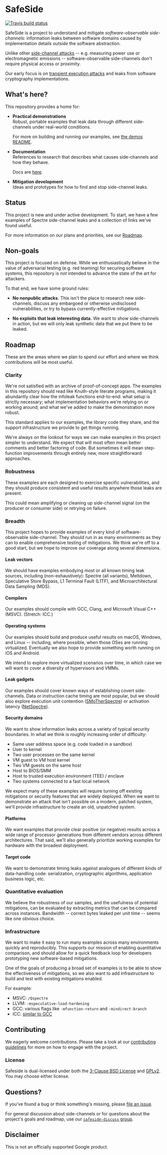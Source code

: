 # SafeSide

[![Travis build status](https://travis-ci.org/google/safeside.svg?branch=master)](https://travis-ci.org/google/safeside)

SafeSide is a project to understand and mitigate *software-observable side-channels*: information leaks between software domains caused by implementation details _outside_ the software abstraction.

Unlike other [side-channel attacks](https://en.wikipedia.org/wiki/Side-channel_attack) -- e.g. measuring power use or electromagnetic emissions -- software-observable side-channels don't require physical access or proximity.

Our early focus is on [transient execution attacks](https://arxiv.org/abs/1811.05441) and leaks from software cryptography implementations.

## What's here?

This repository provides a home for:

- **Practical demonstrations**\
  Robust, portable examples that leak data through different side-channels under real-world conditions.

  For more on building and running our examples, see [the demos README](demos/README.md).

- **Documentation**\
  References to research that describes what causes side-channels and how they behave.

  Docs are [here](docs/README.md).

- **Mitigation development**\
  Ideas and prototypes for how to find and stop side-channel leaks.

## Status

This project is new and under active development. To start, we have a few examples of Spectre side-channel leaks and a collection of links we've found useful.

For more information on our plans and priorities, see our [Roadmap](#Roadmap).

## Non-goals

This project is focused on defense. While we enthusiastically believe in the value of adversarial testing (e.g. red teaming) for securing software systems, this repository is *not* intended to advance the state of the art for attackers.

To that end, we have some ground rules:

- **No nonpublic attacks.** This isn't the place to research new side-channels, discuss any embargoed or otherwise undisclosed vulnerabilities, or try to bypass currently-effective mitigations.

- **No exploits that leak interesting data.** We want to show side-channels in action, but we will only leak synthetic data that we put there to be leaked.

## Roadmap

These are the areas where we plan to spend our effort and where we think contributions will be most useful.

### Clarity
We're not satisfied with an archive of proof-of-concept apps. The examples in this repository should read like Knuth-style literate programs, making it abundantly clear how the infoleak functions end-to-end: what setup is strictly necessary; what implementation behaviors we're relying on or working around; and what we've added to make the demonstration more robust.

This standard applies to our examples, the library code they share, and the support infrastructure we provide to get things running.

We're always on the lookout for ways we can make examples in this project simpler to understand. We expect that will most often mean better comments and better factoring of code. But sometimes it will mean step-function improvements through entirely new, more straightforward approaches.

### Robustness
These examples are each designed to exercise specific vulnerabilities, and they should produce consistent and useful results anywhere those leaks are present.

This could mean amplifying or cleaning up side-channel signal (on the producer or consumer side) or retrying on failure.

### Breadth
This project hopes to provide examples of every kind of software-observable side-channel. They should run in as many environments as they can to enable comprehensive testing of mitigations. We think we're off to a good start, but we hope to improve our coverage along several dimensions.

#### Leak vectors
We should have examples embodying most or all known timing leak sources, including (non-exhaustively): Spectre (all variants), Meltdown, Speculative Store Bypass, L1 Terminal Fault (L1TF), and Microarchitectural Data Sampling (MDS).

#### Compilers
Our examples should compile with GCC, Clang, and Microsoft Visual C++ (MSVC). (Stretch: ICC.)

#### Operating systems
Our examples should build and produce useful results on macOS, Windows, and Linux -- including, where possible, when those OSes are running virtualized. Eventually we also hope to provide something worth running on iOS and Android.

We intend to explore more virtualized scenarios over time, in which case we will want to cover a diversity of hypervisors and VMMs.

#### Leak gadgets
Our examples should cover known ways of establishing covert side-channels. Data or instruction cache timing are most popular, but we should also explore execution unit contention ([SMoTherSpectre](https://arxiv.org/abs/1903.01843)) or activation latency ([NetSpectre](https://arxiv.org/abs/1807.10535)).

#### Security domains
We want to show information leaks across a variety of typical security boundaries. In what we think is roughly increasing order of difficulty:
- Same user address space (e.g. code loaded in a sandbox)
- User to kernel
- Two user processes on the same kernel
- VM guest to VM host kernel
- Two VM guests on the same host
- Host to BIOS/SMM
- Host to trusted execution environment (TEE) / enclave
- Two systems connected to a fast local network

We expect many of these examples will require turning off existing mitigations or security features that are widely deployed. When we want to demonstrate an attack that isn't possible on a modern, patched system, we'll provide infrastructure to create an old, unpatched system.

#### Platforms
We want examples that provide clear positive (or negative) results across a wide range of processor generations from different vendors across different architectures. That said, we'll also generally prioritize working examples for hardware with the broadest deployment.

#### Target code
We want to demonstrate timing leaks against analogues of different kinds of data-handling code: serialization, cryptographic algorithms, application business logic, etc.

### Quantitative evaluation
We believe the robustness of our samples, and the usefulness of potential mitigations, can be evaluated by extracting metrics that can be compared across instances. Bandwidth -- correct bytes leaked per unit time -- seems like one obvious choice.

### Infrastructure
We want to make it easy to run many examples across many environments quickly and reproducibly. This supports our mission of enabling quantitative comparison, and should allow for a quick feedback loop for developers prototyping new software-based mitigations.

One of the goals of producing a broad set of examples is to be able to show the effectiveness of mitigations, so we also want to add infrastructure to build and test with existing mitigations enabled.

For example:
- MSVC: `/Qspectre`
- LLVM: `-mspeculative-load-hardening`
- GCC: various flags like `-mfunction-return` and `-mindirect-branch`
- ICC: [similar to GCC](https://software.intel.com/en-us/articles/using-intel-compilers-to-mitigate-speculative-execution-side-channel-issues)

## Contributing

We eagerly welcome contributions. Please take a look at our [contributing guidelines](CONTRIBUTING.md) for more on how to engage with the project.

### License

Safeside is dual-licensed under both the [3-Clause BSD License](LICENSE) and [GPLv2](LICENSE.GPL-2.0). You may choose either license.

## Questions?

If you've found a bug or think something's missing, please [file an issue](https://github.com/google/safeside/issues).

For general discussion about side-channels or for questions about the project's goals and roadmap, use our [`safeside-discuss` group](https://groups.google.com/forum/#!forum/safeside-discuss).

## Disclaimer

This is not an officially supported Google product.
